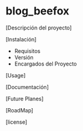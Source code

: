 # blog_beefox

[Descripción del proyecto]

[Instalación]
- Requisitos
- Versión
- Encargados del Proyecto

[Usage]

[Documentación]

[Future Planes]

[RoadMap]

[license]



